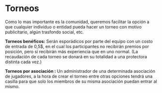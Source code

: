 # Torneos

Como lo mas importante es la comunidad, queremos facilitar la opción a que cualquier individuo o entidad pueda hacer un torneo con motivo publicitario, algún trasfondo social, etc.

**Torneos benéficos:** Serán esporádicos por parte del equipo con un costo de entrada de 0,5$, en el cual los participantes no recibirán premios por posición, pero sí recibirán más experiencia que en uno normal. (La recaudación de cada torneo se donará en su totalidad a una protectora distinta cada vez.)

**Torneos por asociación :** Un administrador de una determinada asociación de jugadores, a la hora de crear el torneo entre otras opciones tendrá una casilla para que solo los miembros de su misma asociación puedan entrar al mismo.
